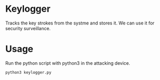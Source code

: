 # Keylogger
Tracks the key strokes from the systme and stores it. 
We can use it for security surveillance.
# Usage
Run the python script with python3 in the attacking device.
````
python3 keylogger.py
````
